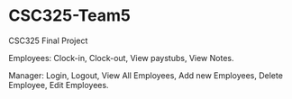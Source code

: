 # CSC325-Team5
CSC325 Final Project

Employees:
Clock-in,
Clock-out,
View paystubs,
View Notes.

Manager:
Login,
Logout,
View All Employees,
Add new Employees,
Delete Employee,
Edit Employees.
